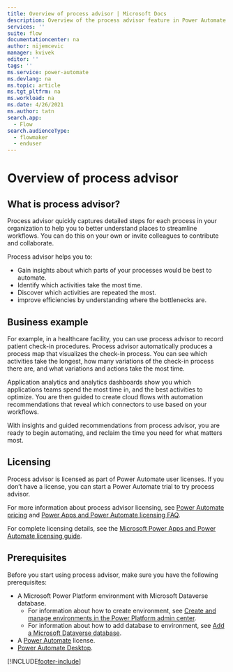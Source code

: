 ```yaml
---
title: Overview of process advisor | Microsoft Docs
description: Overview of the process advisor feature in Power Automate.
services: ''
suite: flow
documentationcenter: na
author: nijemcevic 
manager: kvivek
editor: ''
tags: ''
ms.service: power-automate
ms.devlang: na
ms.topic: article
ms.tgt_pltfrm: na
ms.workload: na
ms.date: 4/26/2021
ms.author: tatn
search.app: 
  - Flow
search.audienceType: 
  - flowmaker
  - enduser
---
```

# Overview of process advisor

## What is process advisor?

Process advisor quickly captures detailed steps for each process in your organization to help you to better understand places to streamline workflows. You can do this on your own or invite colleagues to contribute and collaborate.

Process advisor helps you to:

- Gain insights about which parts of your processes would be best to automate.
- Identify which activities take the most time.
- Discover which activities are repeated the most.
- improve efficiencies by understanding where the bottlenecks are.

## Business example

For example, in a healthcare facility, you can use process advisor to record patient check-in procedures. Process advisor automatically produces a process map that visualizes the check-in process. You can see which activities take the longest, how many variations of the check-in process there are, and what variations and actions take the most time.

Application analytics and analytics dashboards show you which applications teams spend the most time in, and the best activities to optimize. You are then guided to create cloud flows with automation recommendations that reveal which connectors to use based on your workflows.

With insights and guided recommendations from process advisor, you are ready to begin automating, and reclaim the time you need for what matters most.

## Licensing

Process advisor is licensed as part of Power Automate user licenses. If you don’t have a license, you can start a Power Automate trial to try process advisor.

For more information about process advisor licensing, see [Power Automate pricing](https://us.flow.microsoft.com/en-us/pricing/) and [Power Apps and Power Automate licensing FAQ](https://docs.microsoft.com/power-platform/admin/powerapps-flow-licensing-faq).

For complete licensing details, see the [Microsoft Power Apps and Power Automate licensing guide](https://go.microsoft.com/fwlink/?LinkId=2085130).

## Prerequisites

Before you start using process advisor, make sure you have the following prerequisites:

- A Microsoft Power Platform environment with Microsoft Dataverse database.
  - For information about how to create environment, see [Create and manage environments in the Power Platform admin center](/power-platform/admin/create-environment).
  - For information about how to add database to environment, see [Add a Microsoft Dataverse database](/power-platform/admin/create-database).
- A [Power Automate](https://powerautomate.microsoft.com/) license.
- [Power Automate Desktop](/ui-flows/desktop/introduction).

<!-- Add section on process catalog here or on Details page. Also, mention the first run experience. -->

[!INCLUDE[footer-include](includes/footer-banner.md)]
